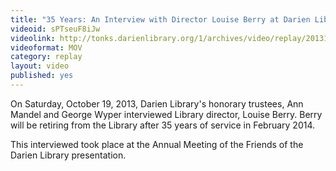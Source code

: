 ```yaml
---
title: "35 Years: An Interview with Director Louise Berry at Darien Library"
videoid: sPTseuF8iJw
videolink: http://tonks.darienlibrary.org/1/archives/video/replay/20131019_annual_meeting.mov
videoformat: MOV
category: replay
layout: video
published: yes
---
```


On Saturday, October 19, 2013, Darien Library's honorary trustees, Ann Mandel and George Wyper interviewed Library director, Louise Berry. Berry will be retiring from the Library after 35 years of service in February 2014. 

This interviewed took place at the Annual Meeting of the Friends of the Darien Library presentation.